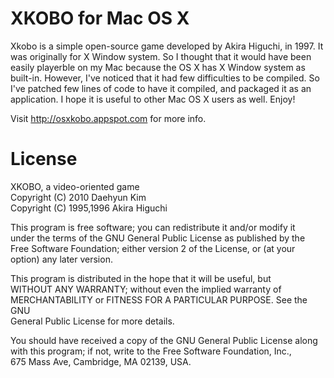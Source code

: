 # XKOBO for Mac OS X 

Xkobo is a simple open-source game developed by Akira Higuchi, in 1997. It was originally for X Window system. So I thought that it would have been easily playerble on my Mac because the OS X has X Window system as built-in. However, I've noticed that it had few difficulties to be compiled. So I've patched few lines of code to have it compiled, and packaged it as an application. I hope it is useful to other Mac OS X users as well. Enjoy!

Visit http://osxkobo.appspot.com for more info.

# License

XKOBO, a video-oriented game  
Copyright (C) 2010 Daehyun Kim  
Copyright (C) 1995,1996  Akira Higuchi

This program is free software; you can redistribute it and/or modify it  
under the terms of the GNU General Public License as published by the  
Free Software Foundation; either version 2 of the License, or (at your  
option) any later version.  
 
This program is distributed in the hope that it will be useful, but  
WITHOUT ANY WARRANTY; without even the implied warranty of  
MERCHANTABILITY or FITNESS FOR A PARTICULAR PURPOSE.  See the GNU  
General Public License for more details.  
 
You should have received a copy of the GNU General Public License along  
with this program; if not, write to the Free Software Foundation, Inc.,  
675 Mass Ave, Cambridge, MA 02139, USA.  
 


